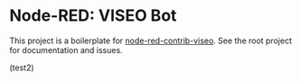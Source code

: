 # Node-RED: VISEO Bot

This project is a boilerplate for [node-red-contrib-viseo](https://github.com/NGRP/node-red-contrib-viseo).
See the root project for documentation and issues. 

(test2)
